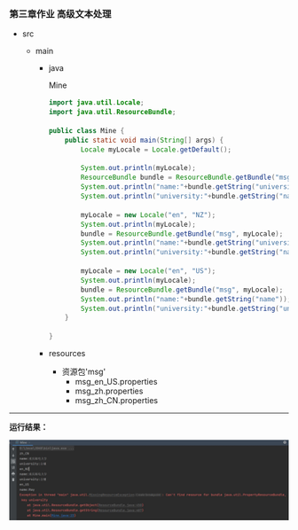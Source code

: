 ### 第三章作业 高级文本处理

- src

  - main

    - java

      Mine

      ```java
      import java.util.Locale;
      import java.util.ResourceBundle;
      
      public class Mine {
          public static void main(String[] args) {
              Locale myLocale = Locale.getDefault();
      
              System.out.println(myLocale);
              ResourceBundle bundle = ResourceBundle.getBundle("msg", myLocale);
              System.out.println("name:"+bundle.getString("university"));
              System.out.println("university:"+bundle.getString("name"));
      
              myLocale = new Locale("en", "NZ");
              System.out.println(myLocale);
              bundle = ResourceBundle.getBundle("msg", myLocale);
              System.out.println("name:"+bundle.getString("university"));
              System.out.println("university:"+bundle.getString("name"));
      
              myLocale = new Locale("en", "US");
              System.out.println(myLocale);
              bundle = ResourceBundle.getBundle("msg", myLocale);
              System.out.println("name:"+bundle.getString("name"));
              System.out.println("university:"+bundle.getString("university"));
          }
      
      }
      ```

    - resources

      - 资源包'msg'
        - msg_en_US.properties
        - msg_zh.properties
        - msg_zh_CN.properties

------

**运行结果：**

![](%E7%AC%AC%E4%B8%89%E7%AB%A0%E4%BD%9C%E4%B8%9A%20%E9%AB%98%E7%BA%A7%E6%96%87%E6%9C%AC%E5%A4%84%E7%90%86.assets/%E8%BF%90%E8%A1%8C%E7%BB%93%E6%9E%9C.JPG)

